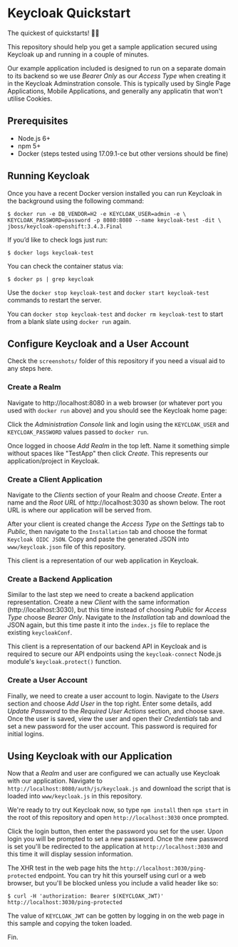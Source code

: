 # Keycloak Quickstart
The quickest of quickstarts! 🚗💨

This repository should help you get a sample application secured using Keycloak
up and running in a couple of minutes.

Our example application included is designed to run on a separate domain to its
backend so we use _Bearer Only_ as our _Access Type_ when creating it in the
Keycloak Adminstration console. This is typically used by Single Page Applications,
Mobile Applications, and generally any applicatin that won't utilise Cookies.

## Prerequisites
* Node.js 6+
* npm 5+
* Docker (steps tested using 17.09.1-ce but other versions should be fine)


## Running Keycloak
Once you have a recent Docker version installed you can run Keycloak in the
background using the following command:

```
$ docker run -e DB_VENDOR=H2 -e KEYCLOAK_USER=admin -e \
KEYCLOAK_PASSWORD=password -p 8080:8080 --name keycloak-test -dit \
jboss/keycloak-openshift:3.4.3.Final
```

If you’d like to check logs just run:

```
$ docker logs keycloak-test
```

You can check the container status via:

```
$ docker ps | grep keycloak
```

Use the `docker stop keycloak-test` and `docker start keycloak-test` commands to
restart the server.

You can `docker stop keycloak-test` and `docker rm keycloak-test` to start from
a blank slate using `docker run` again.


## Configure Keycloak and a User Account
Check the `screenshots/` folder of this repository if you need a visual aid to
any steps here.

### Create a Realm
Navigate to http://localhost:8080 in a web browser (or whatever port you used 
with `docker run` above) and you should see the Keycloak home page:

Click the _Administration Console_ link and login using the `KEYCLOAK_USER` and `KEYCLOAK_PASSWORD` values passed to `docker run`.

Once logged in choose _Add Realm_ in the top left. Name it something simple
without spaces like "TestApp" then click _Create_. This represents our
application/project in Keycloak.

### Create a Client Application
Navigate to the _Clients_ section of your Realm and choose _Create_. Enter a
name and the _Root URL_ of http://localhost:3030 as shown below. The root URL is
where our application will be served from.

After your client is created change the _Access Type_ on the _Settings_ tab to
_Public_, then navigate to the `Installation` tab and choose the format
`Keycloak OIDC JSON`. Copy and paste the generated JSON into `www/keycloak.json`
file of this repository.

This client is a representation of our web application in Keycloak.

### Create a Backend Application
Similar to the last step we need to create a backend application representation.
Create a new _Client_ with the same information (http://localhost:3030), but
this time instead of choosing _Public_ for _Access Type_ choose _Bearer Only_.
Navigate to the _Installation_ tab and download the JSON again, but this time
paste it into the `index.js` file to replace the existing `keycloakConf`.

This client is a representation of our backend API in Keycloak and is required
to secure our API endpoints using the `keycloak-connect` Node.js module's
`keycloak.protect()` function.

### Create a User Account
Finally, we need to create a user account to login. Navigate to the _Users_
section and choose _Add User_ in the top right. Enter some details, add 
_Update Password_ to the _Required User Actions_ section, and choose save. Once
the user is saved, view the user and open their _Credentials_ tab and set a new
password for the user account. This password is required for initial logins.


## Using Keycloak with our Application

Now that a _Realm_ and user are configured we can actually use Keycloak with our
application. Navigate to `http://localhost:8080/auth/js/keycloak.js` and
download the script that is loaded into `www/keycloak.js` in this repository.

We're ready to try out Keycloak now, so type `npm install` then `npm start` in
the root of this repository and open `http://localhost:3030` once prompted.

Click the login button, then enter the password you set for the user. Upon login
you will be prompted to set a new password. Once the new password is set you'll
be redirected to the application at `http://localhost:3030` and this time it
will display session information.

The XHR test in the web page hits the `http://localhost:3030/ping-protected`
endpoint. You can try hit this yourself using curl or a web browser, but you'll
be blocked unless you include a valid header like so:

```
$ curl -H 'authorization: Bearer $(KEYCLOAK_JWT)' http://localhost:3030/ping-protected
```

The value of `KEYCLOAK_JWT` can be gotten by logging in on the web page in this
sample and copying the token loaded.

Fin.
